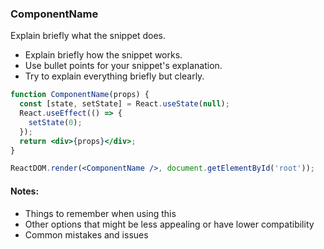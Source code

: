 ### ComponentName

Explain briefly what the snippet does.

* Explain briefly how the snippet works.
* Use bullet points for your snippet's explanation.
* Try to explain everything briefly but clearly.

```jsx
function ComponentName(props) {
  const [state, setState] = React.useState(null);
  React.useEffect(() => {
    setState(0);
  });
  return <div>{props}</div>;
}
```

```jsx
ReactDOM.render(<ComponentName />, document.getElementById('root'));
```

<!-- OPTIONAL -->

#### Notes:

- Things to remember when using this
- Other options that might be less appealing or have lower compatibility
- Common mistakes and issues

<!-- tags: (separate each by a comma) -->

<!-- expertise: (0,1,2,3) -->
<!-- Expertise levels (pick only one, no parentheses):
  0: beginner
  1: intermediate
  2: advanced
  3: expert
-->
